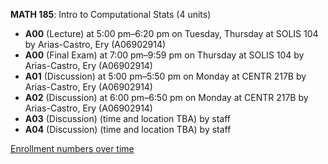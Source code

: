 **MATH 185**: Intro to Computational Stats (4 units)

- **A00** (Lecture) at 5:00 pm–6:20 pm on Tuesday, Thursday at SOLIS 104 by Arias-Castro, Ery (A06902914)
- **A00** (Final Exam) at 7:00 pm–9:59 pm on Thursday at SOLIS 104 by Arias-Castro, Ery (A06902914)
- **A01** (Discussion) at 5:00 pm–5:50 pm on Monday at CENTR 217B by Arias-Castro, Ery (A06902914)
- **A02** (Discussion) at 6:00 pm–6:50 pm on Monday at CENTR 217B by Arias-Castro, Ery (A06902914)
- **A03** (Discussion) (time and location TBA) by staff
- **A04** (Discussion) (time and location TBA) by staff

[Enrollment numbers over time](./MATH185.tsv)
